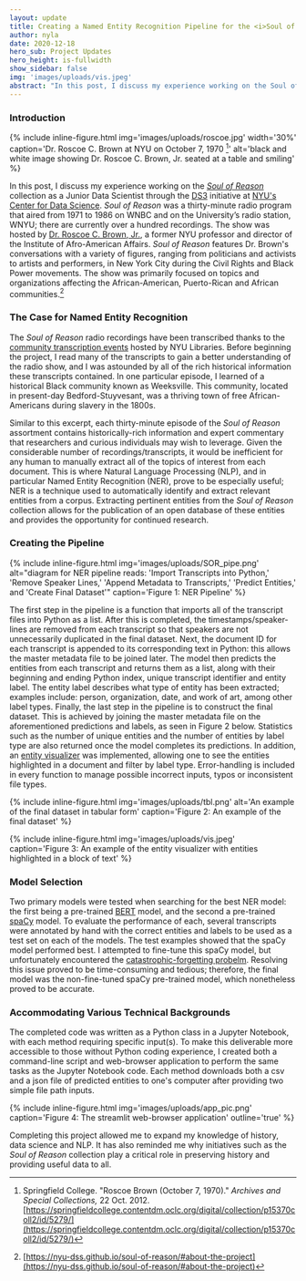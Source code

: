 ```yaml
---
layout: update
title: Creating a Named Entity Recognition Pipeline for the <i>Soul of Reason</i> Radio Program
author: nyla
date: 2020-12-18
hero_sub: Project Updates
hero_height: is-fullwidth
show_sidebar: false
img: 'images/uploads/vis.jpeg'
abstract: "In this post, I discuss my experience working on the Soul of Reason collection as a Junior Data Scientist through the DS3 initiative at NYU's Center for Data Science."
---
```


### Introduction

{% include inline-figure.html
  img='images/uploads/roscoe.jpg'
  width='30%'
  caption='Dr. Roscoe C. Brown at NYU on October 7, 1970 [^2]'
  alt='black and white image showing Dr. Roscoe C. Brown, Jr. seated at a table and smiling' %}

In this post, I discuss my experience working on the [*Soul of Reason*](https://nyu-dss.github.io/soul-of-reason/#about-the-project) collection as a Junior Data Scientist through the [DS3](https://cds.nyu.edu/ds3/) initiative at [NYU's Center for Data Science](https://cds.nyu.edu/). *Soul of Reason* was a thirty-minute radio program that aired from 1971 to 1986 on WNBC and on the University’s radio station, WNYU; there are currently over a hundred recordings. The show was hosted by [Dr. Roscoe C. Brown, Jr.](https://www.thehistorymakers.org/biography/roscoe-c-brown-39), a former NYU professor and director of the Institute of Afro-American Affairs. *Soul of Reason* features Dr. Brown's conversations with a variety of figures, ranging from politicians and activists to artists and performers, in New York City during the Civil Rights and Black Power movements. The show was primarily focused on topics and organizations affecting the African-American, Puerto-Rican and African communities.[^1]


### The Case for Named Entity Recognition
The *Soul of Reason* radio recordings have been transcribed thanks to the [community transcription events](https://nyu-dss.github.io/soul-of-reason/events) hosted by NYU Libraries. Before beginning the project, I read many of the transcripts to gain a better understanding of the radio show, and I was astounded by all of the rich historical information these transcripts contained. In one particular episode, I learned of a historical Black community known as Weeksville. This community, located in present-day Bedford-Stuyvesant, was a thriving town of free African-Americans during slavery in the 1800s.<br>

Similar to this excerpt, each thirty-minute episode of the *Soul of Reason* assortment contains historically-rich information and expert commentary that researchers and curious individuals may wish to leverage. Given the considerable number of recordings/transcripts, it would be inefficient for any human to manually extract all of the topics of interest from each document. This is where Natural Language Processing (NLP), and in particular Named Entity Recognition (NER), prove to be especially useful; NER is a technique used to automatically identify and extract relevant entities from a corpus. Extracting pertinent entities from the *Soul of Reason* collection allows for the publication of an open database of these entities and provides the opportunity for continued research.



### Creating the Pipeline

{% include inline-figure.html
  img='images/uploads/SOR_pipe.png'
  alt="diagram for NER pipeline reads: 'Import Transcripts into Python,' 'Remove Speaker Lines,' 'Append Metadata to Transcripts,' 'Predict Entities,' and 'Create Final Dataset'"
  caption='Figure 1: NER Pipeline' %}

The first step in the pipeline is a function that imports all of the transcript files into Python as a list. After this is completed, the timestamps/speaker-lines are removed from each transcript so that speakers are not unnecessarily duplicated in the final dataset. Next, the document ID for each transcript is appended to its corresponding text in Python: this allows the master metadata file to be joined later. The model then predicts the entities from each transcript and returns them as a list, along with their beginning and ending Python index, unique transcript identifier and entity label. The entity label describes what type of entity has been extracted; examples include: person, organization, date, and work of art, among other label types. Finally, the last step in the pipeline is to construct the final dataset. This is achieved by joining the master metadata file on the aforementioned predictions and labels, as seen in Figure 2 below. Statistics such as the number of unique entities and the number of entities by label type are also returned once the model completes its predictions. In addition, an [entity visualizer](https://spacy.io/usage/visualizers) was implemented, allowing one to see the entities highlighted in a document and filter by label type. Error-handling is included in every function to manage possible incorrect inputs, typos or inconsistent file types.

{% include inline-figure.html
  img='images/uploads/tbl.png'
  alt='An example of the final dataset in tabular form'
  caption='Figure 2: An example of the final dataset' %}

{% include inline-figure.html
  img='images/uploads/vis.jpeg'
  caption='Figure 3: An example of the entity visualizer with entities highlighted in a block of text' %}

### Model Selection

Two primary models were tested when searching for the best NER model: the first being a pre-trained [BERT](https://arxiv.org/abs/1810.04805) model, and the second a pre-trained [spaCy](https://spacy.io/) model. To evaluate the performance of each, several transcripts were annotated by hand with the correct entities and labels to be used as a test set on each of the models. The test examples showed that the spaCy model performed best. I attempted to fine-tune this spaCy model, but unfortunately encountered the [catastrophic-forgetting probelm](https://en.wikipedia.org/wiki/Catastrophic_interference). Resolving this issue proved to be time-consuming and tedious; therefore, the final model was the non-fine-tuned spaCy pre-trained model, which nonetheless proved to be accurate.

### Accommodating Various Technical Backgrounds

The completed code was written as a Python class in a Jupyter Notebook, with each method requiring specific input(s). To make this deliverable more accessible to those without Python coding experience, I created both a command-line script and web-browser application to perform the same tasks as the Jupyter Notebook code. Each method downloads both a csv and a json file of predicted entities to one's computer after providing two simple file path inputs.

{% include inline-figure.html
  img='images/uploads/app_pic.png'
  caption='Figure 4: The streamlit web-browser application'
  outline='true' %}

Completing this project allowed me to expand my knowledge of history, data science and NLP. It has also reminded me why initiatives such as the *Soul of Reason* collection play a critical role in preserving history and providing useful data to all.

[^1]: [https://nyu-dss.github.io/soul-of-reason/#about-the-project](https://nyu-dss.github.io/soul-of-reason/#about-the-project)
[^2]: Springfield College. "Roscoe Brown (October 7, 1970)." *Archives and Special Collections,*  22 Oct. 2012. [https://springfieldcollege.contentdm.oclc.org/digital/collection/p15370coll2/id/5279/](https://springfieldcollege.contentdm.oclc.org/digital/collection/p15370coll2/id/5279/)
